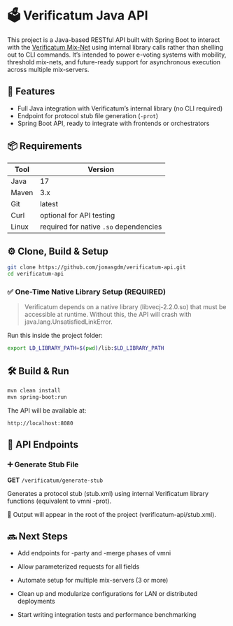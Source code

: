 # 🗳️ Verificatum Java API

This project is a Java-based RESTful API built with Spring Boot to interact with the [Verificatum Mix-Net](https://www.verificatum.org/) using internal library calls rather than shelling out to CLI commands. It’s intended to power e-voting systems with mobility, threshold mix-nets, and future-ready support for asynchronous execution across multiple mix-servers.

## 🚀 Features

- Full Java integration with Verificatum’s internal library (no CLI required)
- Endpoint for protocol stub file generation (`-prot`)
- Spring Boot API, ready to integrate with frontends or orchestrators

## 📦 Requirements

| Tool       | Version |
|------------|---------|
| Java       | 17      |
| Maven      | 3.x     |
| Git        | latest  |
| Curl       | optional for API testing |
| Linux      | required for native `.so` dependencies |


## ⚙️ Clone, Build & Setup

```bash
git clone https://github.com/jonasgdm/verificatum-api.git
cd verificatum-api
```

### ✅ One-Time Native Library Setup (REQUIRED)

> Verificatum depends on a native library (libvecj-2.2.0.so) that must be accessible at runtime. Without this, the API will crash with java.lang.UnsatisfiedLinkError.

Run this inside the project folder:

```bash
export LD_LIBRARY_PATH=$(pwd)/lib:$LD_LIBRARY_PATH
```

## 🛠️ Build & Run

```bash
mvn clean install
mvn spring-boot:run
```
The API will be available at:

`http://localhost:8080`

## 📡 API Endpoints
### ➕ Generate Stub File

**GET** `/verificatum/generate-stub`

Generates a protocol stub (stub.xml) using internal Verificatum library functions (equivalent to vmni -prot).

📝 Output will appear in the root of the project (verificatum-api/stub.xml).

## 🔜 Next Steps

- Add endpoints for -party and -merge phases of vmni

- Allow parameterized requests for all fields

- Automate setup for multiple mix-servers (3 or more)

- Clean up and modularize configurations for LAN or distributed deployments

- Start writing integration tests and performance benchmarking